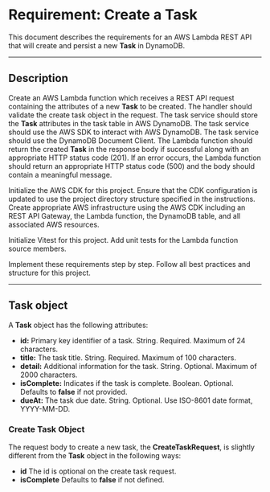 # Requirement: Create a Task

This document describes the requirements for an AWS Lambda REST API that will create and persist a new **Task** in DynamoDB.

---

## Description

Create an AWS Lambda function which receives a REST API request containing the attributes of a new **Task** to be created. The handler should validate the create task object in the request. The task service should store the **Task** attributes in the task table in AWS DynamoDB. The task service should use the AWS SDK to interact with AWS DynamoDB. The task service should use the DynamoDB Document Client. The Lambda function should return the created **Task** in the response body if successful along with an appropriate HTTP status code (201). If an error occurs, the Lambda function should return an appropriate HTTP status code (500) and the body should contain a meaningful message.

Initialize the AWS CDK for this project. Ensure that the CDK configuration is updated to use the project directory structure specified in the instructions. Create appropriate AWS infrastructure using the AWS CDK including an REST API Gateway, the Lambda function, the DynamoDB table, and all associated AWS resources.

Initialize Vitest for this project. Add unit tests for the Lambda function source members.

Implement these requirements step by step. Follow all best practices and structure for this project.

---

## Task object

A **Task** object has the following attributes:

- **id:** Primary key identifier of a task. String. Required. Maximum of 24 characters.
- **title:** The task title. String. Required. Maximum of 100 characters.
- **detail:** Additional information for the task. String. Optional. Maximum of 2000 characters.
- **isComplete:** Indicates if the task is complete. Boolean. Optional. Defaults to **false** if not provided.
- **dueAt:** The task due date. String. Optional. Use ISO-8601 date format, YYYY-MM-DD.

### Create Task Object

The request body to create a new task, the **CreateTaskRequest**, is slightly different from the **Task** object in the following ways:

- **id** The id is optional on the create task request.
- **isComplete** Defaults to **false** if not defined.
